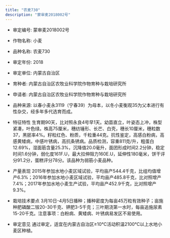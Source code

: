 ```yaml
---
title: "农麦730"
description: "蒙审麦2018002号"
---
```

* 审定编号:  蒙审麦2018002号

*  作物名称:  小麦

*  品种名称:  农麦730

*  审定年份:  2018

*  审定单位:  内蒙古自治区

* 育种者:  内蒙古自治区农牧业科学院作物育种与栽培研究所

*  申请者:  内蒙古自治区农牧业科学院作物育种与栽培研究所

*  品种来源:  以春小麦永3119（宁春39）为母本，以冬小麦衡观35为父本进行有性杂交，经多年多代选育而成。

*  特征特性
生育期90天，比对照永良4号早1天。幼苗直立，叶姿态上冲，株型紧凑，叶色绿。株高75厘米，穗纺锤形、长芒、白壳，穗长10厘米，穗粒数37，黑胚率4%。籽粒红色、粉质，千粒重44克。抗性鉴定，高感白粉病，高感黄矮病，中感叶锈病，高抗条锈病。品质检测，容重811克/升，粗蛋白12.69%，湿面筋含量25.3%，沉降值20.0毫升，面团形成时间2.2分钟，稳定时间1.6分钟，弱化度161F.U，最大拉伸阻力160E.U，延伸性180毫米，饼干评分91.2分，蛋糕评分78分。该品种为弱筋小麦品种。

*  产量表现
2015年参加水地小麦区域试验，平均亩产544.4千克，比组均值增产6.3%；2016年参加水地小麦区域试验，平均亩产485.8千克，比对照增产7.4%；2017年参加水地小麦生产试验，平均亩产452.9千克，比对照增产9.3%。

*  栽培技术要点
3月10日-4月5日播种；播种密度为每亩45万粒有效种子；亩施种肥磷酸二铵20-30千克、钾肥3-5千克；三叶期浇第一水时，每亩追施尿素15-20千克。注意事项：白粉病、黄矮病、叶锈病易发区不易使用。

*  审定意见
通过审定，适宜在内蒙古自治区≥10℃活动积温2100℃以上水地小麦区种植。
